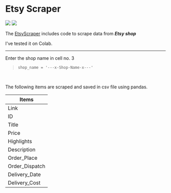 # Etsy Scraper
[![](https://img.shields.io/badge/Python-Selenium-blue)](https://pypi.org/project/selenium/)
[![](https://img.shields.io/badge/Python-Pandas-yellow)](https://pypi.org/project/pandas/)

The [EtsyScraper](https://github.com/rish-hyun/etsy-scraper/blob/main/EtsyScraper.ipynb) includes code to scrape data from _**Etsy shop**_

I've tested it on Colab.
<hr>

Enter the shop name in cell no. 3 <br>
> `shop_name = '---x-Shop-Name-x---'`

<br>

The following items are scraped and saved in csv file using pandas.
<br>

| Items          |
|----------------|
| Link           |
| ID             |
| Title          |
| Price          |
| Highlights     |
| Description    |
| Order_Place    |
| Order_Dispatch |
| Delivery_Date  |
| Delivery_Cost  |
